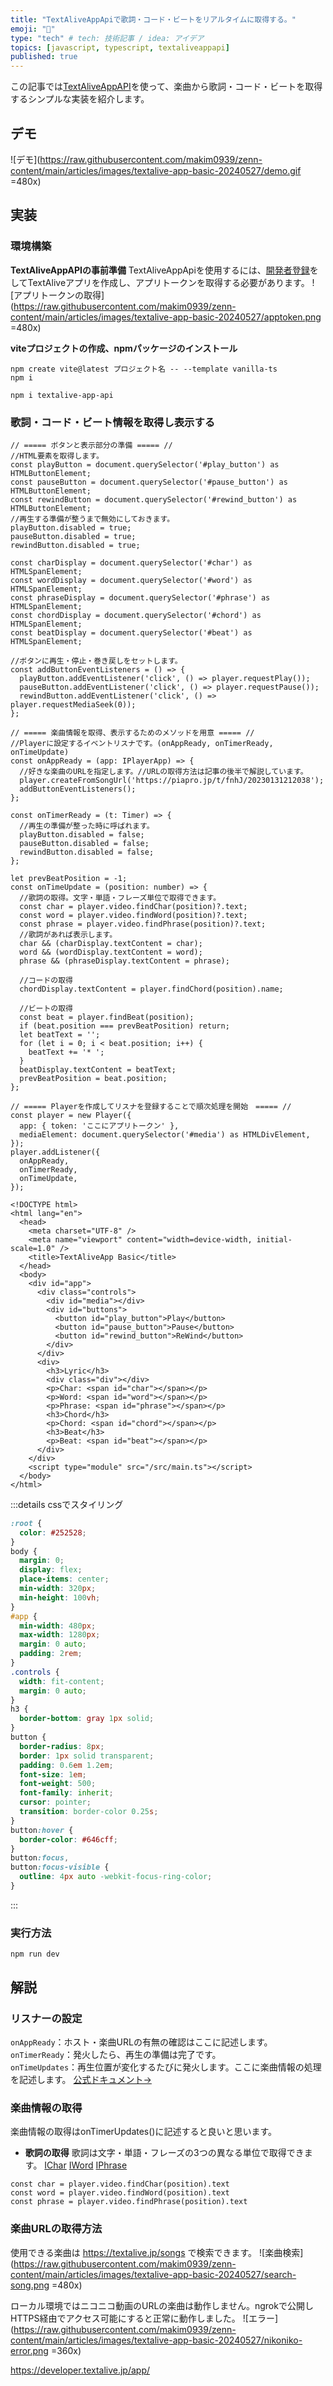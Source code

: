 ```yaml
---
title: "TextAliveAppApiで歌詞・コード・ビートをリアルタイムに取得する。"
emoji: "🎺"
type: "tech" # tech: 技術記事 / idea: アイデア
topics: [javascript, typescript, textaliveappapi]
published: true
---
```

この記事では[TextAliveAppAPI](https://developer.textalive.jp/)を使って、楽曲から歌詞・コード・ビートを取得するシンプルな実装を紹介します。

## デモ
![デモ](https://raw.githubusercontent.com/makim0939/zenn-content/main/articles/images/textalive-app-basic-20240527/demo.gif =480x)
## 実装
### 環境構築
**TextAliveAppAPIの事前準備**
TextAliveAppApiを使用するには、[開発者登録](https://developer.textalive.jp/profile)をしてTextAliveアプリを作成し、アプリトークンを取得する必要があります。
![アプリトークンの取得](https://raw.githubusercontent.com/makim0939/zenn-content/main/articles/images/textalive-app-basic-20240527/apptoken.png =480x)

**viteプロジェクトの作成、npmパッケージのインストール**
```
npm create vite@latest プロジェクト名 -- --template vanilla-ts
npm i
```
```
npm i textalive-app-api
```
### 歌詞・コード・ビート情報を取得し表示する
```ts: main.ts
// ===== ボタンと表示部分の準備 ===== //
//HTML要素を取得します。
const playButton = document.querySelector('#play_button') as HTMLButtonElement;
const pauseButton = document.querySelector('#pause_button') as HTMLButtonElement;
const rewindButton = document.querySelector('#rewind_button') as HTMLButtonElement;
//再生する準備が整うまで無効にしておきます。
playButton.disabled = true;
pauseButton.disabled = true;
rewindButton.disabled = true;

const charDisplay = document.querySelector('#char') as HTMLSpanElement;
const wordDisplay = document.querySelector('#word') as HTMLSpanElement;
const phraseDisplay = document.querySelector('#phrase') as HTMLSpanElement;
const chordDisplay = document.querySelector('#chord') as HTMLSpanElement;
const beatDisplay = document.querySelector('#beat') as HTMLSpanElement;

//ボタンに再生・停止・巻き戻しをセットします。
const addButtonEventListeners = () => {
  playButton.addEventListener('click', () => player.requestPlay());
  pauseButton.addEventListener('click', () => player.requestPause());
  rewindButton.addEventListener('click', () => player.requestMediaSeek(0));
};

// ===== 楽曲情報を取得、表示するためのメソッドを用意 ===== //
//Playerに設定するイベントリスナです。(onAppReady, onTimerReady, onTimeUpdate)
const onAppReady = (app: IPlayerApp) => {
  //好きな楽曲のURLを指定します。//URLの取得方法は記事の後半で解説しています。
  player.createFromSongUrl('https://piapro.jp/t/fnhJ/20230131212038');
  addButtonEventListeners();
};

const onTimerReady = (t: Timer) => {
  //再生の準備が整った時に呼ばれます。
  playButton.disabled = false;
  pauseButton.disabled = false;
  rewindButton.disabled = false;
};

let prevBeatPosition = -1;
const onTimeUpdate = (position: number) => {
  //歌詞の取得。文字・単語・フレーズ単位で取得できます。
  const char = player.video.findChar(position)?.text;
  const word = player.video.findWord(position)?.text;
  const phrase = player.video.findPhrase(position)?.text;
  //歌詞があれば表示します。
  char && (charDisplay.textContent = char);
  word && (wordDisplay.textContent = word);
  phrase && (phraseDisplay.textContent = phrase);

  //コードの取得
  chordDisplay.textContent = player.findChord(position).name;

  //ビートの取得
  const beat = player.findBeat(position);
  if (beat.position === prevBeatPosition) return;
  let beatText = '';
  for (let i = 0; i < beat.position; i++) {
    beatText += '* ';
  }
  beatDisplay.textContent = beatText;
  prevBeatPosition = beat.position;
};

// ===== Playerを作成してリスナを登録することで順次処理を開始　===== //
const player = new Player({
  app: { token: 'ここにアプリトークン' },
  mediaElement: document.querySelector('#media') as HTMLDivElement,
});
player.addListener({
  onAppReady,
  onTimerReady,
  onTimeUpdate,
});

```
```html: index.html
<!DOCTYPE html>
<html lang="en">
  <head>
    <meta charset="UTF-8" />
    <meta name="viewport" content="width=device-width, initial-scale=1.0" />
    <title>TextAliveApp Basic</title>
  </head>
  <body>
    <div id="app">
      <div class="controls">
        <div id="media"></div>
        <div id="buttons">
          <button id="play_button">Play</button>
          <button id="pause_button">Pause</button>
          <button id="rewind_button">ReWind</button>
        </div>
      </div>
      <div>
        <h3>Lyric</h3>
        <div class="div"></div>
        <p>Char: <span id="char"></span></p>
        <p>Word: <span id="word"></span></p>
        <p>Phrase: <span id="phrase"></span></p>
        <h3>Chord</h3>
        <p>Chord: <span id="chord"></span></p>
        <h3>Beat</h3>
        <p>Beat: <span id="beat"></span></p>
      </div>
    </div>
    <script type="module" src="/src/main.ts"></script>
  </body>
</html>
```
:::details cssでスタイリング
```css style.css
:root {
  color: #252528;
}
body {
  margin: 0;
  display: flex;
  place-items: center;
  min-width: 320px;
  min-height: 100vh;
}
#app {
  min-width: 480px;
  max-width: 1280px;
  margin: 0 auto;
  padding: 2rem;
}
.controls {
  width: fit-content;
  margin: 0 auto;
}
h3 {
  border-bottom: gray 1px solid;
}
button {
  border-radius: 8px;
  border: 1px solid transparent;
  padding: 0.6em 1.2em;
  font-size: 1em;
  font-weight: 500;
  font-family: inherit;
  cursor: pointer;
  transition: border-color 0.25s;
}
button:hover {
  border-color: #646cff;
}
button:focus,
button:focus-visible {
  outline: 4px auto -webkit-focus-ring-color;
}
```
:::
### 実行方法
```
npm run dev
```
## 解説
### リスナーの設定
`onAppReady`：ホスト・楽曲URLの有無の確認はここに記述します。\
`onTimerReady`：発火したら、再生の準備は完了です。\
`onTimeUpdates`：再生位置が変化するたびに発火します。ここに楽曲情報の処理を記述します。
[公式ドキュメント→](https://developer.textalive.jp/app/life-cycle/)

### 楽曲情報の取得
楽曲情報の取得はonTimerUpdates()に記述すると良いと思います。
- **歌詞の取得**
歌詞は文字・単語・フレーズの3つの異なる単位で取得できます。
[IChar](https://developer.textalive.jp/packages/textalive-app-api/interfaces/IChar.html)
[IWord](https://developer.textalive.jp/packages/textalive-app-api/interfaces/IWord.html)
[IPhrase](https://developer.textalive.jp/packages/textalive-app-api/interfaces/IPhrase.html)
```
const char = player.video.findChar(position).text
const word = player.video.findWord(position).text
const phrase = player.video.findPhrase(position).text
```

### 楽曲URLの取得方法
使用できる楽曲は https://textalive.jp/songs で検索できます。
![楽曲検索](https://raw.githubusercontent.com/makim0939/zenn-content/main/articles/images/textalive-app-basic-20240527/search-song.png =480x)

ローカル環境ではニコニコ動画のURLの楽曲は動作しません。ngrokで公開しHTTPS経由でアクセス可能にすると正常に動作しました。
![エラー](https://raw.githubusercontent.com/makim0939/zenn-content/main/articles/images/textalive-app-basic-20240527/nikoniko-error.png =360x)

https://developer.textalive.jp/app/